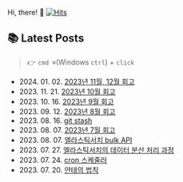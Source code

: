 
Hi, there! 👋
[![Hits](https://hits.seeyoufarm.com/api/count/incr/badge.svg?url=https%3A%2F%2Fgithub.com%2Fgoldcrestwilma%2Fhit-counter&count_bg=%2379C83D&title_bg=%23555555&icon=github.svg&icon_color=%23E7E7E7&title=hits&edge_flat=false)](https://hits.seeyoufarm.com)


## 📚 Latest Posts
> 👉 `cmd ⌘`(Windows `ctrl`) + `click`
<ul>
<li>2024. 01. 02. <a target='_blank' href="https://velog.io/@minkyu__k/2023%EB%85%84-11%EC%9B%94-12%EC%9B%94-%ED%9A%8C%EA%B3%A0">2023년 11월, 12월 회고</a></li><li>2023. 11. 21. <a target='_blank' href="https://velog.io/@minkyu__k/2023%EB%85%84-10%EC%9B%94-%ED%9A%8C%EA%B3%A0">2023년 10월 회고</a></li><li>2023. 10. 16. <a target='_blank' href="https://velog.io/@minkyu__k/2023%EB%85%84-9%EC%9B%94-%ED%9A%8C%EA%B3%A0">2023년 9월 회고</a></li><li>2023. 09. 12. <a target='_blank' href="https://velog.io/@minkyu__k/2023%EB%85%84-8%EC%9B%94-%ED%9A%8C%EA%B3%A0">2023년 8월 회고</a></li><li>2023. 08. 16. <a target='_blank' href="https://velog.io/@minkyu__k/git-stash">git stash</a></li><li>2023. 08. 07. <a target='_blank' href="https://velog.io/@minkyu__k/2023%EB%85%84-7%EC%9B%94-%ED%9A%8C%EA%B3%A0">2023년 7월 회고</a></li><li>2023. 08. 07. <a target='_blank' href="https://velog.io/@minkyu__k/%EC%97%98%EB%9D%BC%EC%8A%A4%ED%8B%B1%EC%84%9C%EC%B9%98-bulk-API">엘라스틱서치 bulk API</a></li><li>2023. 07. 27. <a target='_blank' href="https://velog.io/@minkyu__k/%EC%97%98%EB%9D%BC%EC%8A%A4%ED%8B%B1%EC%84%9C%EC%B9%98%EC%9D%98-%EB%8D%B0%EC%9D%B4%ED%84%B0-%EB%B6%84%EC%82%B0-%EC%B2%98%EB%A6%AC-%EA%B3%BC%EC%A0%95">엘라스틱서치의 데이터 분산 처리 과정</a></li><li>2023. 07. 24. <a target='_blank' href="https://velog.io/@minkyu__k/cron-%EC%8A%A4%EC%BC%80%EC%A4%84%EB%9F%AC">cron 스케줄러</a></li><li>2023. 07. 20. <a target='_blank' href="https://velog.io/@minkyu__k/%EC%96%80%ED%85%8C%EC%9D%98-%EB%B2%95%EC%B9%99">얀테의 법칙</a></li></ul>
